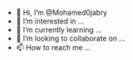 - 👋 Hi, I’m @Mohamed0jabry
- 👀 I’m interested in ...
- 🌱 I’m currently learning ...
- 💞️ I’m looking to collaborate on ...
- 📫 How to reach me ...

<!---
Mohamed0jabry/Mohamed0jabry is a ✨ special ✨ repository because its `README.md` (this file) appears on your GitHub profile.
You can click the Preview link to take a look at your changes.
--->
